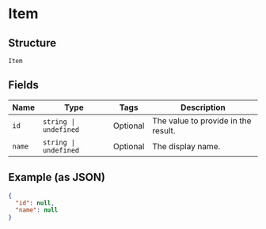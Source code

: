 
# Item

## Structure

`Item`

## Fields

| Name | Type | Tags | Description |
|  --- | --- | --- | --- |
| `id` | `string \| undefined` | Optional | The value to provide in the result. |
| `name` | `string \| undefined` | Optional | The display name. |

## Example (as JSON)

```json
{
  "id": null,
  "name": null
}
```

